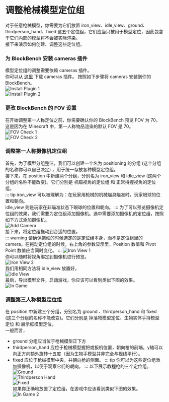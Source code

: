 # 调整枪械模型定位组
对于任意枪械模型，你需要为它们放置 iron_view、idle_view、ground、thirdperson_hand、fixed 这五个定位组，它们应当只被用于模型定位，因此包含于它们内部的模型将不会被实际渲染。    
接下来演示如何创建、调整这些定位组。
### 为 BlockBench 安装 cameras 插件
模型定位组的调整需要依赖 cameras 插件。   
你可以从 [这里](https://github.com/JannisX11/blockbench-plugins/blob/master/plugins/cameras.js) 下载 cameras 插件。
按照如下步骤将 cameras 安装到你的 BlockBench。   
![Install Plugin 1](./blockbench_load_plugin_1.png)   
![Install Plugin 2](./blockbench_load_plugin_2.png)   
### 更改 BlockBench 的 FOV 设置
在开始调整第一人称定位之前，你需要确认你的 BlockBench 预览 FOV 为 70。这是因为在 Minecraft 中，第一人称物品渲染的默认 FOV 是 70。   
![FOV Check 1](./fov_check_1.png)   
![FOV Check 2](./fov_check_2.png)   
### 调整第一人称摄像机定位组  
首先，为了模型分组整洁，我们可以创建一个名为 positioning 的分组 (这个分组的名称你可以自己决定) ，用于统一存放各种模型定位组。   
接下来，在 position 中新建两个分组，分别名为 iron_view 和 idle_view (这两个分组的名称不能改变)。它们分别是 机瞄视角的定位组 和 正常持握视角的定位组。   
::: tip
iron_view 可以被理解为：在玩家用枪械的机械瞄具瞄准时，玩家眼球的位置和朝向。   
idle_view 则是玩家在非瞄准状态下眼球的位置和朝向。
:::
为了可以预览摄像机定位组的效果，我们需要为定位组添加摄像机。选中需要添加摄像机的定位组，按照如下方式添加摄像机。   
![Add Camera](./add_camera.png)   
接下来，将定位组拖动到合适的位置。   
::: warning
请确保拖动的时候选定的是定位组本身，而不是定位组里的 camera。在拖动定位组的时候，右上角的参数显示里，Position 数值和 Pivot Point 数值应当同时变化。
:::
![Iron View 1](./iron_view_1.png)   
你可以随时将视角绑定到摄像机进行预览。   
![Iron View 2](./iron_view_2.png)   
我们用相同方法将 idle_view 放置好。   
![Idle View](./idle_view.png)   
最后，导出模型文件，启动游戏，你应该可以看到类似下图的效果。   
![In Game](./in_game.gif)   
### 调整第三人称模型定位组
在 position 中新建三个分组，分别名为 ground 、thirdperson_hand 和 fixed (这三个分组的名称不能改变)。它们分别是 掉落物模型定位、生物实体手持模型定位 和 展示框模型定位。   
一般而言，   
- ground 分组应当位于枪械模型正下方
- thirdperson_hand 应位于枪械模型握把或扳机位置，朝向枪的前端。y轴可以向正方向额外旋转十五度（因为生物手模型并非完全与视线平行）。
- fixed 应位于枪械模型中央，并朝向枪的侧面。
::: tip
你可以为这些定位组添加摄像机，以便于观察它们的朝向。
:::
以下展示教程枪的三个定位组。   
![Ground](./ground.png)   
![Thirdperson Hand](./thirdperson_hand.png)   
![Fixed](./fixed.png)   
如果你正确地放置了定位组，在游戏中应该看到类似下图的效果。   
![In Game 2](./in_game_2.png)